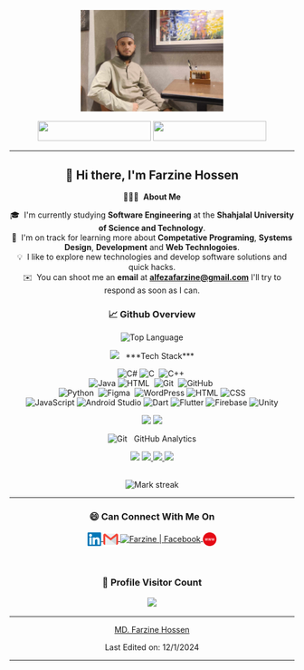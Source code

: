 <div align="center">

<img src="https://github.com/Farzine/Farzine/blob/main/assets/111111.jpg" width=50% margin=auto></h2>
<div align="center">
<a href = "https://drive.google.com/file/d/1cfR3IW4ZLG76T8cKuasvsd-iJIOD0yoI/view?usp=sharing" ><img src="https://img.shields.io/badge/My%20CV-%40Farzine-blue" width="200" height="35"></a>
<a href = "https://farzine.github.io/farzinehossen/" ><img src="https://img.shields.io/badge/Website-My%20Portfolio-red" width="200" height="35"></a>
<hr />
</div>

## 👋 Hi there, I'm Farzine Hossen

 <p align="center" width="150px"> 
 👨🏻‍💻 &nbsp;<b>About Me</b>

🎓 &nbsp;I'm currently studying <b>Software Engineering</b> at the <b>Shahjalal University of Science and Technology</b>.<br>
🌱 &nbsp;I'm on track for learning more about <b>Competative Programing</b>, <b>Systems Design</b>, <b>Development</b> and <b>Web Technlogoies</b>.
</br>
💡 &nbsp;I like to explore new technologies and develop software solutions and quick hacks.<br>
✉️ &nbsp;You can shoot me an <b>email</b> at <b>alfezafarzine@gmail.com</b> I'll try to respond as soon as I can.</br>
</p>

<h3 align="center">📈 Github Overview</h3>
<!-- 
![Github Stats](https://github-readme-stats.vercel.app/api?username=Farzine&count_private=true&show_icons=true&&theme=midnight-purple&include_all_commits=true%22%20&hide_border=true) -->

![Top Language](https://github-readme-stats-eight-theta.vercel.app/api/top-langs/?username=Farzine&layout=compact&langs_count=8&theme=chartreuse-dark&hide_border=true&count_private=true)
<br/>

<p align='center'>
<img src="https://media.giphy.com/media/iY8CRBdQXODJSCERIr/giphy.gif" width="30px"> &nbsp; ***Tech Stack***

![C#](https://img.shields.io/badge/-C%23-239120?style=flat&logo=c-sharp)
![C](https://img.shields.io/badge/-C-05122A?style=flat&logo=C&logoColor=A8B9CC)&nbsp;
![C++](https://img.shields.io/badge/-C++-05122A?style=flat&logo=C%2B%2B&logoColor=00599C)&nbsp;\
![Java](https://img.shields.io/badge/-Java-05122A?style=flat&logo=java)
![HTML](https://img.shields.io/badge/-HTML-05122A?style=flat&logo=HTML5)&nbsp;
![Git](https://img.shields.io/badge/-Git-05122A?style=flat&logo=git)&nbsp;
![GitHub](https://img.shields.io/badge/-GitHub-05122A?style=flat&logo=github)&nbsp;\
![Python](https://img.shields.io/badge/-Python-05122A?style=flat&logo=python)&nbsp;
![Figma](https://img.shields.io/badge/-Figma-05122A?style=flat&logo=figma)&nbsp;
![WordPress](https://img.shields.io/badge/-WordPress-21759B?style=flat&logo=wordpress)
![HTML](https://img.shields.io/badge/-HTML-239120?style=flat&logo=html5)
![CSS](https://img.shields.io/badge/-CSS-239120?style=flat&logo=css3)\
![JavaScript](https://img.shields.io/badge/-JavaScript-05122A?style=flat&logo=javascript)
![Android Studio](https://img.shields.io/badge/-Android_Studio-3DDC84?style=flat&logo=android-studio)
![Dart](https://img.shields.io/badge/-Dart-0175C2?style=flat&logo=dart)
![Flutter](https://img.shields.io/badge/-Flutter-02569B?style=flat&logo=flutter)
![Firebase](https://img.shields.io/badge/-Firebase-FFCA28?style=flat&logo=firebase)
![Unity](https://img.shields.io/badge/-Unity-000000?style=flat&logo=unity)

</p>



<p align="center">
<img width="40%" src="http://github-profile-summary-cards.vercel.app/api/cards/repos-per-language?username=Farzine&theme=moltack"  />
    
 <img width="40%" src="http://github-profile-summary-cards.vercel.app/api/cards/most-commit-language?username=Farzine&theme=moltack"  />
</p>

<img src="https://media.giphy.com/media/W5eoZHPpUx9sapR0eu/giphy.gif" width="30px" alt="Git"/> &nbsp; GitHub Analytics
<p align="center">
<img src="https://user-images.githubusercontent.com/73097560/115834477-dbab4500-a447-11eb-908a-139a6edaec5c.gif">     
<a href="https://github.com/Farzine">
  <img height="180em" src="https://github-readme-stats-eight-theta.vercel.app/api?username=Farzine&show_icons=true&theme=algolia&include_all_commits=true&count_private=true"/>
  <img height="180em" src="https://github-readme-stats-eight-theta.vercel.app/api/top-langs/?username=Farzine&layout=compact&langs_count=8&theme=algolia"/>
 <img src="https://user-images.githubusercontent.com/73097560/115834477-dbab4500-a447-11eb-908a-139a6edaec5c.gif"> 
   
</a>
</p>
<br>
 <img alt="Mark streak" height="180em" src="https://github-readme-streak-stats.herokuapp.com/?user=Farzine&layout=compact&langs_count=8&theme=algolia" /> 
 <br> 
 
 <hr>
  <div align="center">
  <h3><b>😄 Can Connect With Me On</b></h3>
  </div>
<p align="center">
<a href="https://www.linkedin.com/in/al-feza-farzine-4785b9225/" target="_blank">
  
  <img align="center" alt="Farzine | Linkedin" width="24px" src="https://github.com/SatYu26/SatYu26/blob/master/Assets/Linkedin.svg" />
</a>
<a href="alfezafarzine@gmail.com" >
  <img align="center" alt="Farzine | Gmail" width="26px" src="https://github.com/SatYu26/SatYu26/blob/master/Assets/Gmail.svg" />
</a> 
<a href="https://www.facebook.com/alfeza.farzine.9">
    <img align="center" alt="Farzine | Facebook" width="24px" src="https://upload.wikimedia.org/wikipedia/en/thumb/0/04/Facebook_f_logo_%282021%29.svg/100px-Facebook_f_logo_%282021%29.svg.png" />
</a> 
<a href="https://farzine.github.io/farzinehossen/" target="_blank" rel="noopener noreferrer">
    <img align="center" alt="Farzine | Website" width="24px" src="https://github.com/SatYu26/SatYu26/blob/master/Assets/www.svg" />
</a> 
<p>
  
  <br>
  
<div align=center>
  <h3><b>📍 Profile Visitor Count</b></h3>
</div>
    
<!-- retro visitor counter -->  
<p align="center" >   
  <img src="https://profile-counter.glitch.me/Farzine/count.svg" />  
</p>
</p>

------

[MD. Farzine Hossen](https://github.com/Farzine)

Last Edited on: 12/1/2024


------
  
  
